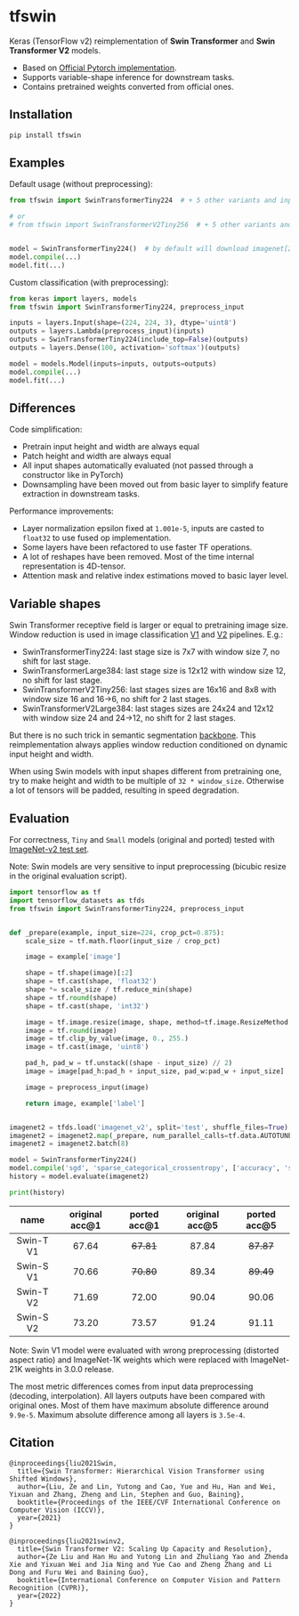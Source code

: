 # tfswin

Keras (TensorFlow v2) reimplementation of **Swin Transformer** and **Swin Transformer V2** models.

+ Based on [Official Pytorch implementation](https://github.com/microsoft/Swin-Transformer).
+ Supports variable-shape inference for downstream tasks.
+ Contains pretrained weights converted from official ones.

## Installation

```bash
pip install tfswin
```

## Examples

Default usage (without preprocessing):

```python
from tfswin import SwinTransformerTiny224  # + 5 other variants and input preprocessing

# or 
# from tfswin import SwinTransformerV2Tiny256  # + 5 other variants and input preprocessing


model = SwinTransformerTiny224()  # by default will download imagenet[21k]-pretrained weights
model.compile(...)
model.fit(...)
```

Custom classification (with preprocessing):

```python
from keras import layers, models
from tfswin import SwinTransformerTiny224, preprocess_input

inputs = layers.Input(shape=(224, 224, 3), dtype='uint8')
outputs = layers.Lambda(preprocess_input)(inputs)
outputs = SwinTransformerTiny224(include_top=False)(outputs)
outputs = layers.Dense(100, activation='softmax')(outputs)

model = models.Model(inputs=inputs, outputs=outputs)
model.compile(...)
model.fit(...)
```

## Differences

Code simplification:

- Pretrain input height and width are always equal
- Patch height and width are always equal
- All input shapes automatically evaluated (not passed through a constructor like in PyTorch)
- Downsampling have been moved out from basic layer to simplify feature extraction in downstream tasks.

Performance improvements:

- Layer normalization epsilon fixed at `1.001e-5`, inputs are casted to `float32` to use fused op implementation.
- Some layers have been refactored to use faster TF operations.
- A lot of reshapes have been removed. Most of the time internal representation is 4D-tensor.
- Attention mask and relative index estimations moved to basic layer level.

## Variable shapes

Swin Transformer receptive field is larger or equal to pretraining image size. Window reduction is used in image
classification [V1](https://github.com/microsoft/Swin-Transformer/blob/main/models/swin_transformer.py#L206)
and [V2](https://github.com/microsoft/Swin-Transformer/blob/main/models/swin_transformer_v2.py#L228) pipelines. E.g.:

- SwinTransformerTiny224: last stage size is 7x7 with window size 7, no shift for last stage.
- SwinTransformerLarge384: last stage size is 12x12 with window size 12, no shift for last stage.
- SwinTransformerV2Tiny256: last stages sizes are 16x16 and 8x8 with window size 16 and 16->6, no shift for 2 last
  stages.
- SwinTransformerV2Large384: last stages sizes are 24x24 and 12x12 with window size 24 and 24->12, no shift for 2 last
  stages.

But there is no such trick in semantic segmentation
[backbone](https://github.com/SwinTransformer/Swin-Transformer-Semantic-Segmentation/blob/main/mmseg/models/backbones/swin_transformer.py#L180).
This reimplementation always applies window reduction conditioned on dynamic input height and width.

When using Swin models with input shapes different from pretraining one, try to make height and width to be multiple
of `32 * window_size`. Otherwise a lot of tensors will be padded, resulting in speed degradation.

## Evaluation

For correctness, `Tiny` and `Small` models (original and ported) tested
with [ImageNet-v2 test set](https://www.tensorflow.org/datasets/catalog/imagenet_v2).

Note: Swin models are very sensitive to input preprocessing (bicubic resize in the original evaluation script).

```python
import tensorflow as tf
import tensorflow_datasets as tfds
from tfswin import SwinTransformerTiny224, preprocess_input


def _prepare(example, input_size=224, crop_pct=0.875):
    scale_size = tf.math.floor(input_size / crop_pct)

    image = example['image']

    shape = tf.shape(image)[:2]
    shape = tf.cast(shape, 'float32')
    shape *= scale_size / tf.reduce_min(shape)
    shape = tf.round(shape)
    shape = tf.cast(shape, 'int32')

    image = tf.image.resize(image, shape, method=tf.image.ResizeMethod.BICUBIC)
    image = tf.round(image)
    image = tf.clip_by_value(image, 0., 255.)
    image = tf.cast(image, 'uint8')

    pad_h, pad_w = tf.unstack((shape - input_size) // 2)
    image = image[pad_h:pad_h + input_size, pad_w:pad_w + input_size]

    image = preprocess_input(image)

    return image, example['label']


imagenet2 = tfds.load('imagenet_v2', split='test', shuffle_files=True)
imagenet2 = imagenet2.map(_prepare, num_parallel_calls=tf.data.AUTOTUNE)
imagenet2 = imagenet2.batch(8)

model = SwinTransformerTiny224()
model.compile('sgd', 'sparse_categorical_crossentropy', ['accuracy', 'sparse_top_k_categorical_accuracy'])
history = model.evaluate(imagenet2)

print(history)
```

|   name    | original acc@1 | ported acc@1 | original acc@5 | ported acc@5 |
|:---------:|:--------------:|:------------:|:--------------:|:------------:|
| Swin-T V1 |     67.64      |  ~~67.81~~   |     87.84      |  ~~87.87~~   |
| Swin-S V1 |     70.66      |  ~~70.80~~   |     89.34      |  ~~89.49~~   |
| Swin-T V2 |     71.69      |    72.00     |     90.04      |    90.06     |
| Swin-S V2 |     73.20      |    73.57     |     91.24      |    91.11     |

Note: Swin V1 model were evaluated with wrong preprocessing (distorted aspect ratio) and ImageNet-1K weights which were
replaced with ImageNet-21K weights in 3.0.0 release.

The most metric differences comes from input data preprocessing (decoding, interpolation).
All layers outputs have been compared with original ones.
Most of them have maximum absolute difference around `9.9e-5`.
Maximum absolute difference among all layers is `3.5e-4`.

## Citation

```
@inproceedings{liu2021Swin,
  title={Swin Transformer: Hierarchical Vision Transformer using Shifted Windows},
  author={Liu, Ze and Lin, Yutong and Cao, Yue and Hu, Han and Wei, Yixuan and Zhang, Zheng and Lin, Stephen and Guo, Baining},
  booktitle={Proceedings of the IEEE/CVF International Conference on Computer Vision (ICCV)},
  year={2021}
}
```

```
@inproceedings{liu2021swinv2,
  title={Swin Transformer V2: Scaling Up Capacity and Resolution}, 
  author={Ze Liu and Han Hu and Yutong Lin and Zhuliang Yao and Zhenda Xie and Yixuan Wei and Jia Ning and Yue Cao and Zheng Zhang and Li Dong and Furu Wei and Baining Guo},
  booktitle={International Conference on Computer Vision and Pattern Recognition (CVPR)},
  year={2022}
}
```